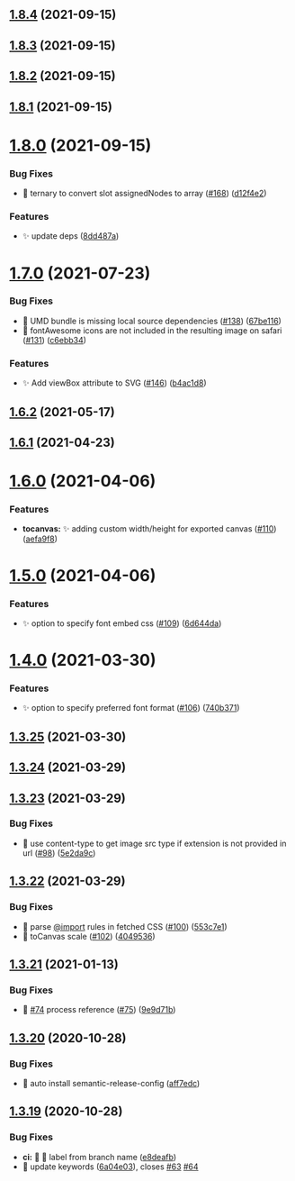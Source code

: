 ## [1.8.4](https://github.com/bubkoo/html-to-image/compare/v1.8.3...v1.8.4) (2021-09-15)

## [1.8.3](https://github.com/bubkoo/html-to-image/compare/v1.8.2...v1.8.3) (2021-09-15)

## [1.8.2](https://github.com/bubkoo/html-to-image/compare/v1.8.1...v1.8.2) (2021-09-15)

## [1.8.1](https://github.com/bubkoo/html-to-image/compare/v1.8.0...v1.8.1) (2021-09-15)

# [1.8.0](https://github.com/bubkoo/html-to-image/compare/v1.7.0...v1.8.0) (2021-09-15)


### Bug Fixes

* 🐛 ternary to convert slot assignedNodes to array ([#168](https://github.com/bubkoo/html-to-image/issues/168)) ([d12f4e2](https://github.com/bubkoo/html-to-image/commit/d12f4e210deaa179f9db5e36119964750d8ef45f))


### Features

* ✨ update deps ([8dd487a](https://github.com/bubkoo/html-to-image/commit/8dd487abfa9c12ee9c3553043cd5f21c87a78f91))

# [1.7.0](https://github.com/bubkoo/html-to-image/compare/v1.6.2...v1.7.0) (2021-07-23)


### Bug Fixes

* 🐛  UMD bundle is missing local source dependencies ([#138](https://github.com/bubkoo/html-to-image/issues/138)) ([67be116](https://github.com/bubkoo/html-to-image/commit/67be1166d6db8345b740dc57bdba9b55fcab50e4))
* 🐛 fontAwesome icons are not included in the resulting image on safari ([#131](https://github.com/bubkoo/html-to-image/issues/131)) ([c6ebb34](https://github.com/bubkoo/html-to-image/commit/c6ebb34292b799b23b6e9d86ba01ab7d4f016197))


### Features

* ✨ Add viewBox attribute to SVG ([#146](https://github.com/bubkoo/html-to-image/issues/146)) ([b4ac1d8](https://github.com/bubkoo/html-to-image/commit/b4ac1d85820ae3ec688eeb94eeef171b5a6cca41))

## [1.6.2](https://github.com/bubkoo/html-to-image/compare/v1.6.1...v1.6.2) (2021-05-17)

## [1.6.1](https://github.com/bubkoo/html-to-image/compare/v1.6.0...v1.6.1) (2021-04-23)

# [1.6.0](https://github.com/bubkoo/html-to-image/compare/v1.5.0...v1.6.0) (2021-04-06)


### Features

* **tocanvas:** ✨ adding custom width/height for exported canvas ([#110](https://github.com/bubkoo/html-to-image/issues/110)) ([aefa9f8](https://github.com/bubkoo/html-to-image/commit/aefa9f8cced44824a37bf49d35d5ae0e87e823f5))

# [1.5.0](https://github.com/bubkoo/html-to-image/compare/v1.4.0...v1.5.0) (2021-04-06)


### Features

* ✨ option to specify font embed css ([#109](https://github.com/bubkoo/html-to-image/issues/109)) ([6d644da](https://github.com/bubkoo/html-to-image/commit/6d644dab86bd40bed8aa46f2dcdb4124291d9ebf))

# [1.4.0](https://github.com/bubkoo/html-to-image/compare/v1.3.25...v1.4.0) (2021-03-30)


### Features

* ✨ option to specify preferred font format ([#106](https://github.com/bubkoo/html-to-image/issues/106)) ([740b371](https://github.com/bubkoo/html-to-image/commit/740b3719d16839c9b079ab2ce86a2d9200f22d77))

## [1.3.25](https://github.com/bubkoo/html-to-image/compare/v1.3.24...v1.3.25) (2021-03-30)

## [1.3.24](https://github.com/bubkoo/html-to-image/compare/v1.3.23...v1.3.24) (2021-03-29)

## [1.3.23](https://github.com/bubkoo/html-to-image/compare/v1.3.22...v1.3.23) (2021-03-29)


### Bug Fixes

* 🐛 use content-type to get image src type if extension is not provided in url ([#98](https://github.com/bubkoo/html-to-image/issues/98)) ([5e2da9c](https://github.com/bubkoo/html-to-image/commit/5e2da9c3a5e0b7ff5f3e84de4272c2574b2e5460))

## [1.3.22](https://github.com/bubkoo/html-to-image/compare/v1.3.21...v1.3.22) (2021-03-29)


### Bug Fixes

* 🐛 parse [@import](https://github.com/import) rules in fetched CSS ([#100](https://github.com/bubkoo/html-to-image/issues/100)) ([553c7e1](https://github.com/bubkoo/html-to-image/commit/553c7e1086038c268019333fab0d8b8252504633))
* 🐛 toCanvas scale ([#102](https://github.com/bubkoo/html-to-image/issues/102)) ([4049536](https://github.com/bubkoo/html-to-image/commit/40495364a26ce18f951d04da24b2a0cc9254a6b9))

## [1.3.21](https://github.com/bubkoo/html-to-image/compare/v1.3.20...v1.3.21) (2021-01-13)


### Bug Fixes

* 🐛 [#74](https://github.com/bubkoo/html-to-image/issues/74) process reference ([#75](https://github.com/bubkoo/html-to-image/issues/75)) ([9e9d71b](https://github.com/bubkoo/html-to-image/commit/9e9d71ba80133c0f676053b04cf5787fd0469f80))

## [1.3.20](https://github.com/bubkoo/html-to-image/compare/v1.3.19...v1.3.20) (2020-10-28)


### Bug Fixes

* 🐛 auto install semantic-release-config ([aff7edc](https://github.com/bubkoo/html-to-image/commit/aff7edce1b3df1822d455d17a9c28ae8768eca9e))

## [1.3.19](https://github.com/bubkoo/html-to-image/compare/v1.3.18...v1.3.19) (2020-10-28)


### Bug Fixes

* **ci:** 🐛 👷 label from branch name ([e8deafb](https://github.com/bubkoo/html-to-image/commit/e8deafb3ac8b540226d9692e5b267d657030eccc))
* 🐛 update keywords ([6a04e03](https://github.com/bubkoo/html-to-image/commit/6a04e03eb30d76601fc153d6d8439dbe73725503)), closes [#63](https://github.com/bubkoo/html-to-image/issues/63) [#64](https://github.com/bubkoo/html-to-image/issues/64)
